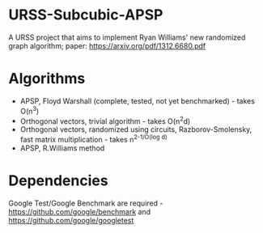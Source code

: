 # URSS-Subcubic-APSP
A URSS project that aims to implement Ryan Williams' new randomized graph algorithm; paper: https://arxiv.org/pdf/1312.6680.pdf

# Algorithms

* APSP, Floyd Warshall (complete, tested, not yet benchmarked) - takes O(n<sup>3</sup>)
* Orthogonal vectors, trivial algorithm - takes O(n<sup>2</sup>d) 
* Orthogonal vectors, randomized using circuits, Razborov-Smolensky, fast matrix multiplication - takes n<sup>2-1/O(log d)</sup>
* APSP, R.Williams method

# Dependencies

Google Test/Google Benchmark are required - https://github.com/google/benchmark and https://github.com/google/googletest

